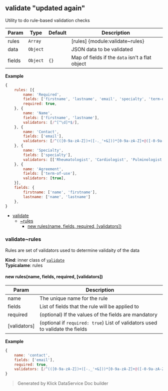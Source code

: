 <a name="module_validate"></a>

## validate "updated again"
Utility to do rule-based validation checks


| Param | Type | Default | Description |
| --- | --- | --- | --- |
| rules | <code>Array</code> |  | [rules] {module:validate~rules} |
| data | <code>Object</code> |  | JSON data to be validated |
| fields | <code>Object</code> | <code>{}</code> | Map of fields if the `data` isn't a flat object |

**Example**  
```js
{
    rules: [{
        name: 'Required',
        fields: ['firstname', 'lastname', 'email', 'specialty', 'term-of-use'],
        required: true,
    }, {
        name: 'Name',
        fields: ['firstname', 'lastname'],
        validators: [/^[^\d]*$/],
    }, {
        name: 'Contact',
        fields: ['email'],
        validators: [/^(([0-9a-zA-Z])+([-._'+&]))*[0-9a-zA-Z]+@([-0-9a-zA-Z]+[.])+[a-zA-Z]{2,6}$/],
    }, {
        name: 'Specialty',
        fields: ['specialty'],
        validators: [['Rheumatologist', 'Cardiologist', 'Pulminologist', 'Gastroenterologist', 'Primary Care', 'NP/PA', 'Other']],
    }, {
        name: 'Agreement',
        fields: ['term-of-use'],
        validators: [true],
    }],
    fields: {
        firstname: ['name', 'firstname'],
        lastname: ['name', 'lastname']
    },
}
```

* [validate](#module_validate)
    * [~rules](#module_validate..rules)
        * [new rules(name, fields, required, [validators])](#new_module_validate..rules_new)

<a name="module_validate..rules"></a>

### validate~rules
Rules are set of validators used to determine validaity of the data

**Kind**: inner class of [<code>validate</code>](#module_validate)  
**Typicalame**: rules  
<a name="new_module_validate..rules_new"></a>

#### new rules(name, fields, required, [validators])

| Param | Description |
| --- | --- |
| name | The unique name for the rule |
| fields | List of fields that the rule will be applied to |
| required | (optional)                         If the values of the fields are mandatory |
| [validators] | (optional if `required: true`) List of validators used to validate the fields |

**Example**  
```js
{
    name: 'contact',
    fields: ['email'],
    required: true,
    validators: [/^(([0-9a-zA-Z])+([-._'+&]))*[0-9a-zA-Z]+@([-0-9a-zA-Z]+[.])+[a-zA-Z]{2,6}$/]
}
```
> Generated by Klick DataService Doc builder
